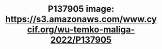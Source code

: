 ---
title: "P137905
image: https://s3.amazonaws.com/www.cycif.org/wu-temko-maliga-2022/P137905"
layout: osd-exhibit
paper: config-wu-temko-maliga-2022
figure: P137905
---